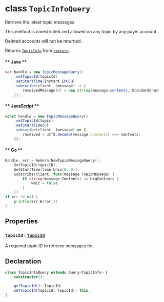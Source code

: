 # class `TopicInfoQuery`

Retrieve the latest topic messages.

This method is unrestricted and allowed on any topic by any payer account.

Deleted accounts will not be returned.

Returns [`TopicInfo`](./TopicInfo.md) from [`execute`](../Query.md).

<!-- tabs:start -->

#### ** Java **

```java
var handle = new TopicMessageQuery()
    .setTopicId(topicId)
    .setStartTime(Instant.EPOCH)
    .subscribe(client, (message) -> {
        receivedMessage[0] = new String(message.contents, StandardCharsets.UTF_8).equals("Hello, from HCS!");
    });
```

#### ** JavaScript **

```javascript
const handle = new TopicMessageQuery()
    .setTopicId(topic)
    .setStartTime(0)
    .subscribe(client, (message) => {
        received = utf8.decode(message.contents) === contents;
    });
```

#### ** Go **

```go
handle, err = hedera.NewTopicMessageQuery().
    SetTopicID(topicID).
    SetStartTime(time.Unix(0, 0)).
    Subscribe(client, func(message TopicMessage) {
        if string(message.Contents) == bigContents {
            wait = false
        }
	})
if err != nil {
    println(err.Error())
}
```

<!-- tabs:end -->

## Properties

### `topicId` : [`TopicId`](reference/consensus/TopicId.md)

A required topic ID to retrieve messages for.

## Declaration

```typescript
class TopicInfoQuery extends Query<TopicInfo> {
    constructor();

    getTopicId(): TopicId;
    setTopicId(topicId: TopicId): this;
}
```
